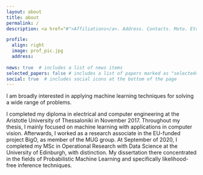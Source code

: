 ```yaml
---
layout: about
title: about
permalink: /
description: <a href="#">Affiliations</a>. Address. Contacts. Moto. Etc.

profile:
  align: right
  image: prof_pic.jpg
  address:
  
news: true  # includes a list of news items
selected_papers: false # includes a list of papers marked as "selected={true}"
social: true  # includes social icons at the bottom of the page
---
```


I am broadly interested in applying machine learning techniques for solving a wide range of problems.

I completed my diploma in electrical and computer engineering at the Aristotle University of Thessaloniki in November 2017. Throughout my thesis, I mainly focused on machine learning with applications in computer vision. Afterwards, I worked as a research associate in the EU-funded project BigO, as member of the MUG group. At September of 2020, I completed my MSc in Operational Research with Data Science at the University of Edinburgh, with distinction. My dissertation there concentrated in the fields of Probabilistic Machine Learning and specifically likelihood-free inference techniques.


